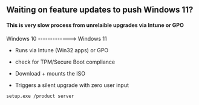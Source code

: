 ## Waiting on feature updates to push Windows 11?

#### This is very slow process from unrelaible upgrades via Intune or GPO

Windows 10 -------------> Windows 11

- Runs via Intune (Win32 apps) or GPO
  
- check for TPM/Secure Boot compliance
  
- Download + mounts the ISO
  
- Triggers a silent upgrade with zero user input
  

```
setup.exe /product server
```
